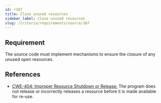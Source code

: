 ```yaml
---
id: r167
title: Close unused resources
sidebar_label: Close unused resources
slug: /criteria/requirements/source/167
---
```


## Requirement

The source code must implement mechanisms
to ensure the closure of any unused open resources.

## References

- [CWE-404: Improper Resource Shutdown or Release:](https://cwe.mitre.org/data/definitions/404.html)
The program does not release
or incorrectly releases a resource
before it is made available for re-use.
